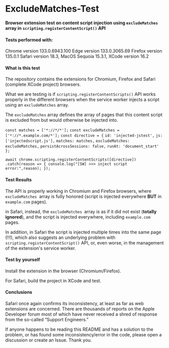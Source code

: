# ExcludeMatches-Test

**Browser extension test on content script injection using `excludeMatches` array in `scripting.registerContentScript()` API**

#### Tests performed with:

Chrome version 133.0.6943.100
Edge version 133.0.3065.69
Firefox version 135.0.1
Safari version 18.3, MacOS Sequoia 15.3.1, XCode version 16.2

#### What is this test



The repository contains the extensions for Chromium, Firefox and Safari (complete XCode project) browsers.

What we are testing is if `scripting.registerContentScripts()` API works properly in the different browsers when the service worker injects a script using an `excludeMatches` array.

The `excludeMatches` array defines the array of pages that this content script is excluded from but would otherwise be injected into.

`const matches = ['*://*/*'];`
`const excludeMatches = ['*://*.example.com/*'];`
`const directive = {`
   `id: 'injected-jstest',`
   `js: ['injectedscript.js'],`
   `matches: matches,`
   `excludeMatches: excludeMatches,`
   `persistAcrossSessions: false,`
   `runAt: 'document_start'`
`};`

`await chrome.scripting.registerContentScripts([directive])`
`.catch(reason => { console.log("[SW] >>> inject script error:",reason); });`

#### Test Results

The API is properly working in Chromium and Firefox browsers, where `excludeMatches `array is fully honored (script is injected everywhere **BUT** in `example.com` pages). 

in Safari, instead, the `excludeMatches `array is as if it did not exist (**totally ignored**), and the script is injected everywhere, including `example.com` pages. 

In addition, in Safari the script is injected multiple times into the same page (!!!), which also suggests an underlying problem with `scripting.registerContentScript()` API, or, even worse, in the management of the extension's service worker.

#### Test by yourself

Install the extension in the browser (Chromium/Firefox). 

For Safari, build the project in XCode and test.

#### Conclusions

Safari once again confirms its inconsistency, at least as far as web extensions are concerned. There are thousands of reports on the Apple Developer forum most of which have never received a shred of response from the so-called “Support Engineers.”

If anyone happens to be reading this README and has a solution to the problem, or has found some inconsistency/error in the code, please open a discussion or create an Issue. Thank you.
